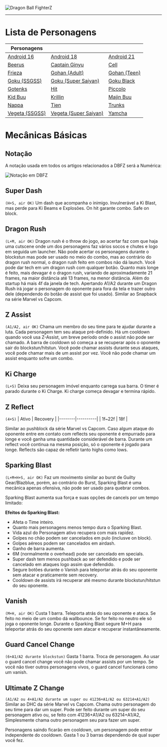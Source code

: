 <!-- TITLE: Dragon Ball Fighter Z -->
<!-- SUBTITLE:Dragon Ball FighterZ é um jogo 3v3 desenvolvido pela Arc System Works baseado na franquia Dragon Ball. O jogo utiliza o mesmo estilo visual de Guilty gear Xrd, onde modelos 3D tentam imitar ao máximo modelos 2D. O jogo roda na Unreal engine 4.-->
![Dragon Ball FighterZ](https://compass-ssl.microsoft.com/assets/47/3d/473df497-8b1f-4d90-bea5-9eee376d1992.jpg?n=Dragon-Ball-FighterZ_GLP-Page-Hero-1084_1920x600_02.jpg)



---
# Lista de Personagens
| Personagens |  |  |
|---------------------------------------------------------------------------|-----------------------------------------------------------------------------------------|-----------------------------------------------------------------------|
| [Android 16](/jogos/dragon-ball-fighter-z/personagens/Android-16) | [Android 18](/jogos/dragon-ball-fighter-z/personagens/Android-18) | [Android 21](/jogos/dragon-ball-fighter-z/personagens/Android-21) |
| [Beerus](/jogos/dragon-ball-fighter-z/personagens/Beerus) | [Captain Ginyu](/jogos/dragon-ball-fighter-z/personagens/Captain-Ginyu) | [Cell](/jogos/dragon-ball-fighter-z/personagens/Cell) |
| [Frieza](/jogos/dragon-ball-fighter-z/personagens/Frieza) | [Gohan (Adult)](/jogos/dragon-ball-fighter-z/personagens/Gohan%20(Adult)) | [Gohan (Teen)](/jogos/dragon-ball-fighter-z/personagens/Gohan%20(Teen)) |
| [Goku (SSGSS)](/jogos/dragon-ball-fighter-z/personagens/Goku-(SSGSS)) | [Goku (Super Saiyan)](/jogos/dragon-ball-fighter-z/personagens/Goku%20(SSGSS)) | [Goku Black](/jogos/dragon-ball-fighter-z/personagens/Goku-Black) |
| [Gotenks](/jogos/dragon-ball-fighter-z/personagens/Gotenks) | [Hit](/jogos/dragon-ball-fighter-z/personagens/Hit) | [Piccolo](/jogos/dragon-ball-fighter-z/personagens/Piccolo) |
| [Kid Buu](/jogos/dragon-ball-fighter-z/personagens/Kid-Buu) | [Krillin](/jogos/dragon-ball-fighter-z/personagens/Krillin) | [Majin Buu](/jogos/dragon-ball-fighter-z/personagens/Majin-Buu) |
| [Nappa](/jogos/dragon-ball-fighter-z/personagens/Nappa) | [Tien](/jogos/dragon-ball-fighter-z/personagens/Tien) | [Trunks](/jogos/dragon-ball-fighter-z/personagens/Trunks) |
| [Vegeta (SSGSS)](/jogos/dragon-ball-fighter-z/personagens/Vegeta-(SSGSS)) | [Vegeta (Super Saiyan)](/jogos/dragon-ball-fighter-z/personagens/Vegeta%20(Super%20Saiyan)) | [Yamcha](/jogos/dragon-ball-fighter-z/personagens/Yamcha) |
# Mecânicas Básicas

## Notação
A notação usada em todos os artigos relacionados a DBFZ será a Numérica:

![Notação em DBFZ](https://cdn.discordapp.com/attachments/377253177059442688/410130219316281366/dbfz_notation-01.png)

## Super Dash
`(H+S, air OK)`
Um dash que acompanha o inimigo. Invulnerável a Ki Blast, mas perde para Ki Beams e Explosões. On hit garante combo. Safe on block.

## Dragon Rush
`(L+M, air OK)`
Dragon rush é o throw do jogo, ao acertar faz com que haja uma cutscene onde um dos personagens faz vários socos e chutes e logo em seguida um launcher.
Não pode acertar os personagens durante o blockstun mas pode ser usado no meio do combo, mas ao contrário do dragon rush normal, o dragon rush feito em combos não dá launch.
Você pode dar tech em um dragon rush com qualquer botão.
Quanto mais longe é feito, mais devagar é o dragon rush, variando de aproximadamente 21 frames, na maior distância até 13 frames, na menor distância. Além do startup há mais 4f da janela de tech.
Apertando A1/A2 durante um Dragon Rush irá jogar o personagem do oponente para fora da tela e trazer outro dele (dependendo do botão de assist que foi usado). Similar ao Snapback na série Marvel vs Capcom.

## Z Assist
`(A1/A2, air OK)`
Chama um membro do seu time para te ajudar durante a luta. Cada personagem tem seu ataque pré-definido.
Há um cooldown quando você usa Z-Assist, um breve período onde o assist não pode ser chamado. A barra de cooldown só começa a se recuperar após o oponente sair do blockstun/hitstun.
Você pode chamar assists durante seus ataques, você pode chamar mais de um assist por vez.
Você não pode chamar um assist enquanto sofre um combo.

## Ki Charge
`(L+S)`
Deixa seu personagem imóvel enquanto carrega sua barra. O timer é parado durante o Ki Charge. Ki charge começa devagar e termina rápido.

## Z Reflect
`(4+S)`
| Ativo  | Recovery |
|--------|----------|
| 1f~22f | 18f      |

Similar ao pushblock da série Marvel vs Capcom. Caso algum ataque do oponente entre em contato com reflects seu oponente é empurrado para longe e você ganha uma quantidade considerável de barra. Durante um reflect você continua na mesma posição, só o oponente é jogado para longe. Reflects são capaz de refletir tanto highs como lows.

## Sparking Blast
`(L+M+H+S, air OK)`
Faz um movimento similar ao burst de Guilty Gear/Blazblue, porém, ao contrário do Burst, Sparking Blast é uma mecânica apenas ofensiva, não pode ser usado para quebrar combos.

Sparking Blast aumenta sua força e suas opções de cancels por um tempo limitado:

**Efeitos do Sparking Blast:**
- Afeta o Time inteiro.
- Quanto mais personagens menos tempo dura o Sparking Blast.
- Vida azul do Personagem ativo recupera com mais rapidez.
- Golpes no chão podem ser cancelados em pulo (inclusve on block).
- Golpes aéreos podem ser cancelados em airdash.
- Ganho de barra aumenta.
- 6M (normalmente o overhead) pode ser cancelado em specials.
- Super dash tem menos pushback ao ser defendido e pode ser cancelado em ataques logo assim que defendido.
- Segure botões durante o Vanish para teleportar atrás do seu oponente sem atacar e praticamente sem recovery.
- Cooldown de assists irá recuperar até mesmo durante blockstun/hitstun do seu oponente.

## Vanish
`(M+H, air OK)`
Custa 1 barra. Teleporta atrás do seu oponente e ataca. Se feito no meio de um combo dá wallbounce. Se for feito no neutro ele só joga o oponente longe. Durante o Sparking Blast segure M+H para teleportar atrás do seu oponente sem atacar e recuperar instantâneamente.

## Guard Cancel Change
`(6+A1/A2 durante blockstun)`
Gasta 1 barra. Troca de personagem. Ao usar o guard cancel change você não pode chamar assists por um tempo. Se você não tiver outros personagens vivos, o guard cancel funcionará como um vanish.

## Ultimate Z Change
`(A1/A2 ou 4+A1/A2 durante um super ou 41236+A1/A2 ou 63214+A1/A2)`
Similar ao DHC da série Marvel vs Capcom. Chama outro personagem do seu time para dar um super. Pode ser feito durante um super do seu personagem ativo ou, se feito com 41236+A1/A2 ou 63214+A1/A2, Simplesmente chama outro personagem seu para fazer um super.

Personagens saindo ficarão em cooldown, um personagem pode entrar independente do cooldown. Gasta 1 ou 3 barras dependendo de qual super você fez.